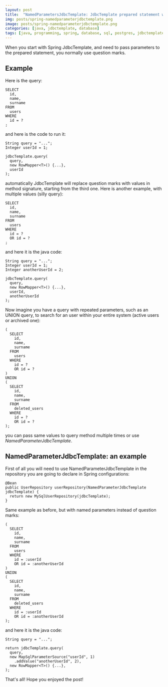 ```yaml
---
layout: post
title:  "NamedParametersJdbcTemplate: JdbcTemplate prepared statement with named params"
img: posts/spring-namedparameterjdbctemplate.png
image: posts/spring-namedparameterjdbctemplate.png
categories: [java, jdbctemplate, database]
tags: [java, programming, spring, database, sql, postgres, jdbctemplate, docker]
---
```


When you start with Spring JdbcTemplate, and need to pass parameters to the prepared statement,
you normally use question marks.

## Example

Here is the query:
```$sql
SELECT
  id,
  name,
  surname
FROM
  users
WHERE
  id = ?
;
```

and here is the code to run it:
```$java
String query = "...";
Integer userId = 1;

jdbcTemplate.query(
  query,
  new RowMapper<T>() {...},
  userId
);
```
automatically JdbcTemplate will replace question marks with values in method signature, starting from the third one.
Here is another example, with multiple values (silly query):
```
SELECT
  id,
  name,
  surname
FROM
  users
WHERE
  id = ?
  OR id = ?
;
```
and here it is the java code:
```$java
String query = "...";
Integer userId = 1;
Integer anotherUserId = 2;

jdbcTemplate.query(
  query,
  new RowMapper<T>() {...},
  userId,
  anotherUserId
);
```

Now imagine you have a query with repeated parameters, such as an UNION query, to search for an user within your entire system (active users or archived one):
```$sql
(
  SELECT
    id,
    name,
    surname
  FROM
    users
  WHERE
    id = ?
    OR id = ?
)
UNION
(
  SELECT
    id,
    name,
    surname
  FROM
    deleted_users
  WHERE
    id = ?
    OR id = ?
);
```
you can pass same values to query method multiple times or use *NamedParameterJdbcTemplate*.

## NamedParameterJdbcTemplate: an example

First of all you will need to use NamedParameterJdbcTemplate in the repository you are going to declare in Spring configurations:
```$java
@Bean
public UserRepository userRepository(NamedParameterJdbcTemplate jdbcTemplate) {
  return new MySqlUserRepository(jdbcTemplate);
}
```

Same example as before, but with named parameters instead of question marks:
```$sql
(
  SELECT
    id,
    name,
    surname
  FROM
    users
  WHERE
    id = :userId
    OR id = :anotherUserId
)
UNION
(
  SELECT
    id,
    name,
    surname
  FROM
    deleted_users
  WHERE
    id = :userId
    OR id = :anotherUserId
);
```

and here it is the java code:
```$java
String query = "...";

return jdbcTemplate.query(
  query,
  new MapSqlParameterSource("userId", 1)
    .addValue("anotherUserId", 2),
  new RowMapper<T>() {...},
);
```

That's all!
Hope you enjoyed the post!